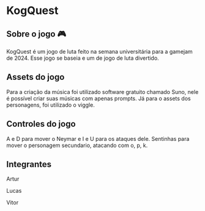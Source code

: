 # KogQuest

## Sobre o jogo 🎮 

KogQuest é um jogo de luta feito na semana universitária para a gamejam de 2024. Esse jogo se baseia e um de jogo de luta divertido.

## Assets do jogo

Para a criação da música foi utilizado software gratuito chamado Suno, nele é possível criar suas músicas com apenas prompts. Já para o assets dos personagens, foi utilizado o viggle.

## Controles do jogo 

A e D para mover o Neymar e 
I e U para os ataques dele.
Sentinhas para mover o personagem secundario,
atacando com o, p, k.

## Integrantes

Artur <br>

Lucas <br>

Vitor
